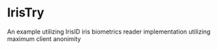 # IrisTry
An example utilizing IrisID iris biometrics reader implementation utilizing maximum client anonimity
